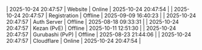 | 2025-10-24 20:47:57 | Website | Online | 2025-10-24 20:47:54 |
| 2025-10-24 20:47:57 | Registration | Offline | 2025-09-09 16:40:23 |
| 2025-10-24 20:47:57 | Auth Server | Offline | 2025-08-18 09:33:31 |
| 2025-10-24 20:47:57 | Kezan (PvE) | Offline | 2025-10-11 12:51:30 |
| 2025-10-24 20:47:57 | Gurubashi (PvP) | Offline | 2025-08-23 21:44:06 |
| 2025-10-24 20:47:57 | Cloudflare | Online | 2025-10-24 20:47:54 |
